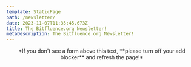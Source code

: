 ```yaml
---
template: StaticPage
path: /newsletter/
date: 2023-11-07T11:35:45.673Z
title: The Bitfluence.org Newsletter!
metaDescription: The Bitfluence.org Newsletter!
---
```

<div style="text-align: center" class="sender-form-field" data-sender-form-id="8ac0198aff6d55329mF"></div>

<div style="text-align: center">*If you don't see a form above this text, **please turn off your add blocker** and refresh the page!*</div>